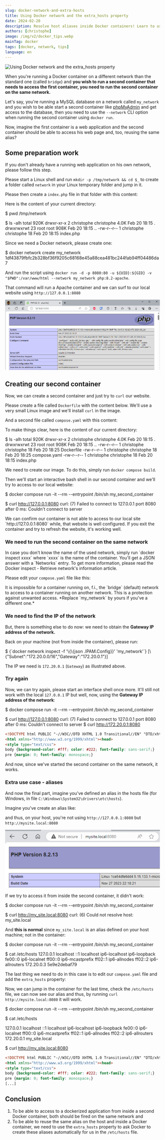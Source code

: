 ```yaml
---
slug: docker-network-and-extra-hosts
title: Using Docker network and the extra_hosts property
date: 2024-02-20
description: Resolve host aliases inside Docker containers! Learn to use docker network and the extra_hosts property in docker compose to seamlessly connect your services.
authors: [christophe]
image: /img/v2/docker_tips.webp
mainTag: docker
tags: [docker, network, tips]
language: en
---
```

<!-- cspell:ignore allnodes,allrouters,localnet,mcastprefix -->
![Using Docker network and the extra_hosts property](/img/v2/docker_tips.webp)

When you're running a Docker container on a different network than the standard one (called `bridge`) and **you wish to run a second container that needs to access the first container, you need to run the second container on the same network.**

Let's say, you're running a MySQL database on a network called `my_network` and you wish to be able start a second container like [phpMyAdmin](https://hub.docker.com/_/phpmyadmin) and get access to the database, then you need to use the `--network` CLI option when running the second container using `docker run`.

Now, imagine the first container is a web application and the second container should be able to access his web page and, too, reusing the same alias?

<!-- truncate -->

## Some preparation work

<AlertBox variant="note" title="Skip this step if you already have a dedicated network and his running container">
If you don't already have a running web application on his own network, please follow this step.

</AlertBox>

Please start a Linux shell and run `mkdir -p /tmp/network && cd $_` to create a folder called `network` in your Linux temporary folder and jump in it.

Please then create a `index.php` file in that folder with this content:

<Snippet filename="index.php" source="./files/index.php" />

Here is the content of your current directory:

<Terminal>
$ pwd
/tmp/network

$ ls -alh
total 920K
drwxr-xr-x  2 christophe christophe 4.0K Feb 20 18:15 .
drwxrwxrwt 23 root       root       908K Feb 20 18:15 ..
-rw-r--r--  1 christophe christophe   18 Feb 20 18:15 index.php
</Terminal>

Since we need a Docker network, please create one:

<Terminal>
$ docker network create my_network
1df43879fbfc2b328bf36f9205c68168e45a88cea481bc244fab94ff04486da7
</Terminal>

And run the script using `docker run -d -p 8080:80 -u ${UID}:${GID} -v "$PWD":/var/www/html --network my_network php:8.2-apache`.

That command will run a Apache container and we can surf to our local website using `http://127.0.0.1:8080`

![Our local site](./images/localsite.png)

## Creating our second container

Now, we can create a second container and just try to `curl` our website.

Please create a file called `Dockerfile` with the content below. We'll use a very small Linux image and we'll install `curl` in the image.

<Snippet filename="Dockerfile" source="./files/Dockerfile" />

And a second file called `compose.yaml` with this content:

<Snippet filename="compose.yaml" source="./files/compose.yaml" />

To make things clear, here is the content of our current directory:

<Terminal>
$ ls -alh
total 920K
drwxr-xr-x  2 christophe christophe 4.0K Feb 20 18:15 .
drwxrwxrwt 23 root       root       908K Feb 20 18:15 ..
-rw-r--r--  1 christophe christophe   18 Feb 20 18:25 Dockerfile
-rw-r--r--  1 christophe christophe   18 Feb 20 18:25 compose.yaml
-rw-r--r--  1 christophe christophe   18 Feb 20 18:15 index.php
</Terminal>

We need to create our image. To do this, simply run `docker compose build`.

Then we'll start an interactive bash shell in our second container and we'll try to access to our local website:

<Terminal>
$ docker compose run -it --rm --entrypoint /bin/sh my_second_container

$ curl http://127.0.0.1:8080
curl: (7) Failed to connect to 127.0.0.1 port 8080 after 0 ms: Couldn't connect to server
</Terminal>

<AlertBox variant="danger" title="It's not working... **as expected**">
We can confirm our container is not able to access to our local site `http://127.0.0.1:8080` while, that website is well configured. If you exit the container and try to refresh the website, it's working well.

</AlertBox>

### We need to run the second container on the same network

<AlertBox variant="info" title="Retrieve the network used by a container">
In case you don't know the name of the used network, simply run `docker inspect xxxx` where `xxxx` is the name of the container. You'll get a JSON answer with a `Networks` entry. To get more information, please read the <Link to="/blog/docker-inspect">Docker inspect - Retrieve network's information</Link> article.

</AlertBox>

Please edit your `compose.yaml` file like this:

<Snippet filename="compose.yaml" source="./files/compose.part2.yaml" />

<AlertBox variant="info" title="To be able to access to a dockerized application, containers should be fired on the same network">
It is impossible for a container running on, f.i., the `bridge` (default) network to access to a container running on another network. This is a protection against unwanted access. *Replace `my_network` by yours if you've a different one.*

</AlertBox>

### We need to find the IP of the network

But, there is something else to do now: we need to obtain the **Gateway IP address of the network.**

Back on your machine (not from inside the container), please run:

<Terminal>
$ {`docker network inspect -f '\{\{json .IPAM.Config}}' 'my_network'`}
[\{"Subnet":"172.20.0.0/16","Gateway":"172.20.0.1"}]
</Terminal>

The IP we need is `172.20.0.1` (`Gateway`) as illustrated above.

### Try again

Now, we can try again, please start an interface shell once more. It'll still not work with the local `127.0.0.1` IP but well, now, using the **Gateway IP address of the network**:

<Terminal>
$ docker compose run -it --rm --entrypoint /bin/sh my_second_container

$ curl http://127.0.0.1:8080
curl: (7) Failed to connect to 127.0.0.1 port 8080 after 0 ms: Couldn't connect to server
$ curl http://172.20.0.1:8080
</Terminal>

```html
<!DOCTYPE html PUBLIC "-//W3C//DTD XHTML 1.0 Transitional//EN" "DTD/xhtml1-transitional.dtd">
<html xmlns="http://www.w3.org/1999/xhtml"><head>
<style type="text/css">
body {background-color: #fff; color: #222; font-family: sans-serif;}
pre {margin: 0; font-family: monospace;}
```

<AlertBox variant="info" title="Now it's working">
And now, since we've started the second container on the same network, it works.
</AlertBox>

### Extra use case - aliases

And now the final part, imagine you've defined an alias in the hosts file (for Windows, in file `C:\Windows\System32\drivers\etc\hosts`).

Imagine you've create an alias like:

<Snippet filename="C:\Windows\System32\Drivers\etc\hosts" source="./files/C:\Windows\System32\Drivers\etc\hosts" />

and thus, on your host, you're not using `http://127.0.0.1:8080` but `http://mysite.local:8080`

![My site](./images/mysite.png)

If we try to access it from inside the second container, it didn't work:

<Terminal>
$ docker compose run -it --rm --entrypoint /bin/sh my_second_container

$ curl http://my_site.local:8080
curl: (6) Could not resolve host: my_site.local
</Terminal>

And **this is normal** since `my_site.local` is an alias defined on your host machine; not in the container:

<Terminal>
$ docker compose run -it --rm --entrypoint /bin/sh my_second_container

$ cat /etc/hosts
127.0.0.1       localhost
::1     localhost ip6-localhost ip6-loopback
fe00::0 ip6-localnet
ff00::0 ip6-mcastprefix
ff02::1 ip6-allnodes
ff02::2 ip6-allrouters
172.20.0.3      5e9e2debaf79
</Terminal>

The last thing we need to do in this case is to edit our `compose.yaml` file and add the `extra_hosts` property:

<Snippet filename="compose.yaml" source="./files/compose.part3.yaml" />

Now, we can jump in the container for the last time, check the `/etc/hosts` file, we can now see our alias and thus, by running `curl http://mysite.local:8080` it will work.

<Terminal>
$ docker compose run -it --rm --entrypoint /bin/sh my_second_container

$ cat /etc/hosts

127.0.0.1       localhost
::1     localhost ip6-localhost ip6-loopback
fe00::0 ip6-localnet
ff00::0 ip6-mcastprefix
ff02::1 ip6-allnodes
ff02::2 ip6-allrouters
172.20.0.1      my_site.local

$ curl http://my_site.local:8080
</Terminal>

```html
<!DOCTYPE html PUBLIC "-//W3C//DTD XHTML 1.0 Transitional//EN" "DTD/xhtml1-transitional.dtd">
<html xmlns="http://www.w3.org/1999/xhtml"><head>
<style type="text/css">
body {background-color: #fff; color: #222; font-family: sans-serif;}
pre {margin: 0; font-family: monospace;}
[...]
```

## Conclusion

1. To be able to access to a dockerized application from inside a second Docker container, both should be fired on the same network and
2. To be able to reuse the same alias on the host and inside a Docker container, we need to use the `extra_hosts` property to ask Docker to create these aliases automatically for us in the `/etc/hosts` file.